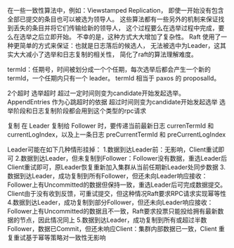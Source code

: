 在一些一致性算法中，例如：Viewstamped Replication，
即使一开始没有包含全部已提交的条目也可以被选为领导人。
这些算法都有一些另外的机制来保证找到丢失的条目并将它们传输给新的领导人，
这个过程要么在选举过程中完成，要么在选举之后立即开始。
不幸的是，这种方式大大增加了复杂性。
Raft 使用了一种更简单的方式来保证：也就是日志落后的候选人，
无法被选中为Leader，这其实大大减小了选举和日志复制的相关性，
简化了raft的算法理解难度。


termId：任期号，时间被划分成一个个任期，每次选举后都会产生一个新的 termId，一个任期内只有一个 leader。
termId 相当于 paxos 的 proposalId。

2个超时
选举超时 超过一定时间则变为candidate开始发起选举。
AppendEntries 作为心跳超时的依据 超过时间则变为candidate开始发起选举 选举阶段和日志复制阶段都会用到这个类型的rpc请求

复制
在 Leader 复制给 Follower 时，要传递当前最新日志 currenTermId 和currentLogIndex，以及上一条日志 preCurrentTermId 和 preCurrentLogIndex


Leader可能在如下几种情形挂掉：
1.数据到达Leader前：无影响，Client重试即可
2.数据到达Leader，但未复制到Follower：Follower没有数据，重选Leader后Client重试即可，原Leader恢复重新加入集群从当前任期新Leader处同步数据
3.数据到达Leader，成功复制到所有Follower，但还未向Leader响应接收：Follower上有Uncommitted的数据但保持一致，重选Leader后可完成数据提交。
Client由于没有收到反馈，可重试提交，但这种情况Raft要求RPC请求实现幂等性
4.数据到达Leader，成功复制到部分Follower，但还未向Leader响应接收：Follower上有Uncommitted的数据且不一致，Raft要求投票只能投给拥有最新数据的节点，因此情况同上
5.数据到达Leader，成功复制到所有或超过半数Follower，数据已Commit，但还未响应Client：集群内部数据已一致，Client 重复重试基于幂等策略对一致性无影响
